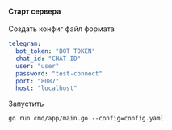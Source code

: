 #### Старт сервера

Cоздать конфиг файл формата

```yaml
telegram:
  bot_token: "BOT TOKEN"
  chat_id: "CHAT ID"
  user: "user"
  password: "test-connect"
  port: "8087"
  host: "localhost"

```
Запустить
```
go run cmd/app/main.go --config=config.yaml
```